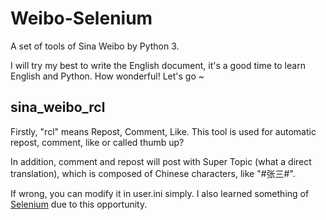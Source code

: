 Weibo-Selenium
====
A set of tools of Sina Weibo by Python 3.


I will try my best to write the English document, it's a good time to learn English and Python. How wonderful! Let's go ~


## sina_weibo_rcl

Firstly, "rcl" means Repost, Comment, Like. This tool is used for automatic repost, comment, like or called thumb up?

In addition, comment and repost will post with Super Topic (what a direct translation), which is composed of Chinese characters, like "#张三#". 

If wrong, you can modify it in user.ini simply. I also learned something of [Selenium](https://seleniumhq.github.io/selenium/docs/api/py/index.html) due to this opportunity.
